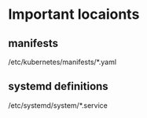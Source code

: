 # Important locaionts #

## manifests ##

/etc/kubernetes/manifests/*.yaml

## systemd definitions ##

/etc/systemd/system/*.service